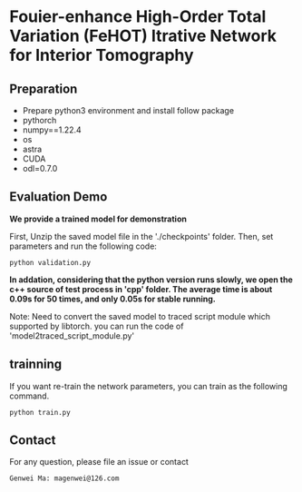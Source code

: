 # Fouier-enhance High-Order Total Variation (FeHOT) Itrative Network for Interior Tomography

## Preparation
* Prepare python3 environment and install follow package
* pythorch
* numpy==1.22.4
* os
* astra
* CUDA
* odl=0.7.0

## Evaluation Demo
**We provide a trained model for demonstration**

First, Unzip the saved model file in the './checkpoints' folder.
Then, set parameters and run the following code:

```Shell
python validation.py
```

**In addation, considering that the python version runs slowly, we open the c++ source of test process in 'cpp' folder. The average time is about 0.09s for 50 times, and only 0.05s for stable running.**

Note: Need to convert the saved model to traced script module which supported by libtorch. you can run the code of 'model2traced_script_module.py'


## trainning 
If you want re-train the network parameters, you can train as the following command. 
```Shell
python train.py
```

## Contact
For any question, please file an issue or contact
```
Genwei Ma: magenwei@126.com
```
